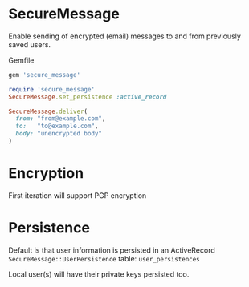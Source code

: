 SecureMessage
=============


Enable sending of encrypted (email) messages to and from previously saved
users.

Gemfile

```ruby
gem 'secure_message'
```

```ruby
require 'secure_message'
SecureMessage.set_persistence :active_record

SecureMessage.deliver(
  from: "from@example.com",
  to:   "to@example.com",
  body: "unencrypted body"
)

```

Encryption
==========
First iteration will support PGP encryption

Persistence
===========
Default is that user information is persisted in an ActiveRecord 
`SecureMessage::UserPersistence` table: `user_persistences`

Local user(s) will have their private keys persisted too.

